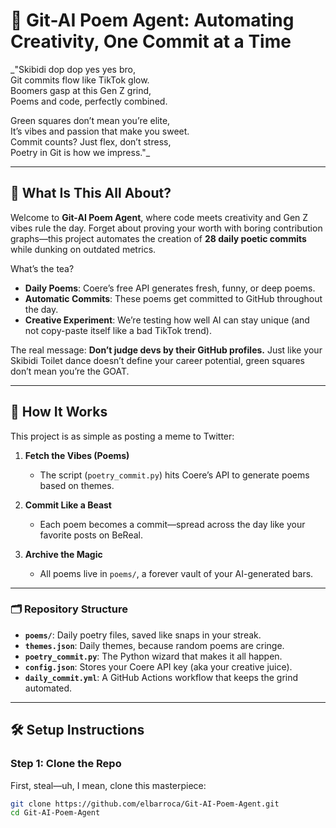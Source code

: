 # 🤖 Git-AI Poem Agent: Automating Creativity, One Commit at a Time  

_"Skibidi dop dop yes yes bro,  
Git commits flow like TikTok glow.  
Boomers gasp at this Gen Z grind,  
Poems and code, perfectly combined.  

Green squares don’t mean you’re elite,  
It’s vibes and passion that make you sweet.  
Commit counts? Just flex, don’t stress,  
Poetry in Git is how we impress."_  

---

## 🎉 What Is This All About?  

Welcome to **Git-AI Poem Agent**, where code meets creativity and Gen Z vibes rule the day. Forget about proving your worth with boring contribution graphs—this project automates the creation of **28 daily poetic commits** while dunking on outdated metrics.  

What’s the tea?  
- **Daily Poems**: Coere’s free API generates fresh, funny, or deep poems.  
- **Automatic Commits**: These poems get committed to GitHub throughout the day.  
- **Creative Experiment**: We’re testing how well AI can stay unique (and not copy-paste itself like a bad TikTok trend).  

The real message: **Don’t judge devs by their GitHub profiles.** Just like your Skibidi Toilet dance doesn’t define your career potential, green squares don’t mean you’re the GOAT.

---

## 📜 How It Works  

This project is as simple as posting a meme to Twitter:  

1. **Fetch the Vibes (Poems)**  
   - The script (`poetry_commit.py`) hits Coere’s API to generate poems based on themes.  

2. **Commit Like a Beast**  
   - Each poem becomes a commit—spread across the day like your favorite posts on BeReal.  

3. **Archive the Magic**  
   - All poems live in `poems/`, a forever vault of your AI-generated bars.

---

### 🗂️ Repository Structure  

- **`poems/`**: Daily poetry files, saved like snaps in your streak.  
- **`themes.json`**: Daily themes, because random poems are cringe.  
- **`poetry_commit.py`**: The Python wizard that makes it all happen.  
- **`config.json`**: Stores your Coere API key (aka your creative juice).  
- **`daily_commit.yml`**: A GitHub Actions workflow that keeps the grind automated.  

---

## 🛠️ Setup Instructions  

### Step 1: Clone the Repo  
First, steal—uh, I mean, clone this masterpiece:  
```bash
git clone https://github.com/elbarroca/Git-AI-Poem-Agent.git
cd Git-AI-Poem-Agent
